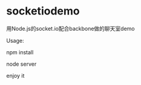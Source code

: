 socketiodemo
============

用Node.js的socket.io配合backbone做的聊天室demo

Usage:

npm install 

node server

enjoy it

